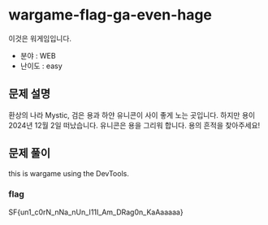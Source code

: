 # wargame-flag-ga-even-hage
이것은 워게임입니다. 
- 분야 : WEB
- 난이도 : easy

## 문제 설명
환상의 나라 Mystic, 검은 용과 하얀 유니콘이 사이 좋게 노는 곳입니다.
하지만 용이 2024년 12월 2일 떠났습니다. 유니콘은 용을 그리워 합니다.
용의 흔적을 찾아주세요!

## 문제 풀이
this is wargame using the DevTools.

### flag
SF{un1_c0rN_nNa_nUn_I11I_Am_DRag0n_KaAaaaaa}
